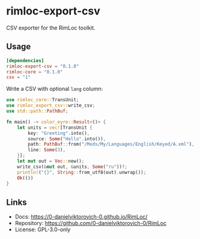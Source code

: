 # rimloc-export-csv

CSV exporter for the RimLoc toolkit.

## Usage

```toml
[dependencies]
rimloc-export-csv = "0.1.0"
rimloc-core = "0.1.0"
csv = "1"
```

Write a CSV with optional `lang` column:

```rust
use rimloc_core::TransUnit;
use rimloc_export_csv::write_csv;
use std::path::PathBuf;

fn main() -> color_eyre::Result<()> {
    let units = vec![TransUnit {
        key: "Greeting".into(),
        source: Some("Hello".into()),
        path: PathBuf::from("/Mods/My/Languages/English/Keyed/A.xml"),
        line: Some(3),
    }];
    let mut out = Vec::new();
    write_csv(&mut out, &units, Some("ru"))?;
    println!("{}", String::from_utf8(out).unwrap());
    Ok(())
}
```

## Links

- Docs: https://0-danielviktorovich-0.github.io/RimLoc/
- Repository: https://github.com/0-danielviktorovich-0/RimLoc
- License: GPL-3.0-only
